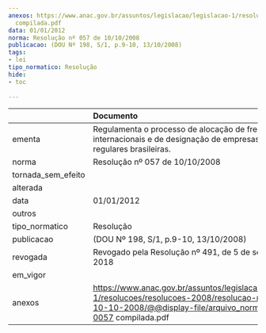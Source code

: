 ```yaml
---
anexos: https://www.anac.gov.br/assuntos/legislacao/legislacao-1/resolucoes/resolucoes-2008/resolucao-no-057-de-10-10-2008/@@display-file/arquivo_norma/RA2008-0057
  compilada.pdf
data: 01/01/2012
norma: Resolução nº 057 de 10/10/2008
publicacao: (DOU Nº 198, S/1, p.9-10, 13/10/2008)
tags:
- lei
tipo_normatico: Resolução
hide: 
- toc 
 
---
```


|                    | Documento                                                                                                                                                                 |
|:-------------------|:--------------------------------------------------------------------------------------------------------------------------------------------------------------------------|
| ementa             | Regulamenta o processo de alocação de freqüências internacionais e de designação de empresas aéreas regulares brasileiras.                                                |
| norma              | Resolução nº 057 de 10/10/2008                                                                                                                                            |
| tornada_sem_efeito |                                                                                                                                                                           |
| alterada           |                                                                                                                                                                           |
| data               | 01/01/2012                                                                                                                                                                |
| outros             |                                                                                                                                                                           |
| tipo_normatico     | Resolução                                                                                                                                                                 |
| publicacao         | (DOU Nº 198, S/1, p.9-10, 13/10/2008)                                                                                                                                     |
| revogada           | Revogado pela Resolução nº 491, de 5 de setembro de 2018                                                                                                                  |
| em_vigor           |                                                                                                                                                                           |
| anexos             | https://www.anac.gov.br/assuntos/legislacao/legislacao-1/resolucoes/resolucoes-2008/resolucao-no-057-de-10-10-2008/@@display-file/arquivo_norma/RA2008-0057 compilada.pdf |